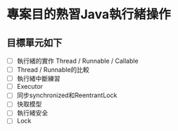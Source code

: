 # 專案目的熟習Java執行緒操作

## 目標單元如下

- [ ] 執行緒的實作 Thread / Runnable / Callable
- [ ] Thread / Runnable的比較
- [ ] 執行緒中斷練習
- [ ] Executor
- [ ] 同步synchronized和ReentrantLock
- [ ] 快取模型
- [ ] 執行緒安全
- [ ] Lock
